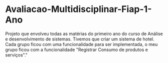 # Avaliacao-Multidisciplinar-Fiap-1-Ano
Projeto que envolveu todas as matérias do primeiro ano do curso de Análise e desenvolvimento de sistemas. Tivemos que criar um sistema de hotel. Cada grupo ficou com uma funcionalidade para ser implementada, o meu grupo ficou com a funcionalidade "Registrar Consumo de produtos e serviços"."
